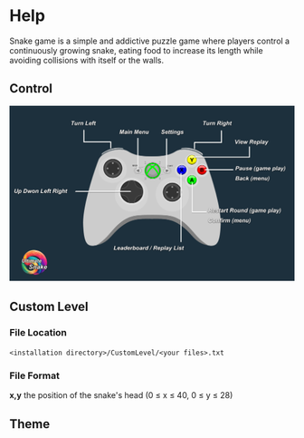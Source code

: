 # Help
Snake game is a simple and addictive puzzle game where players control a continuously growing snake, eating food to increase its length while avoiding collisions with itself or the walls.

## Control
![help_control.png](help_control.png)

## Custom Level
### File Location
`<installation directory>/CustomLevel/<your files>.txt`
### File Format
**x,y** the position of the snake's head (0 ≤ x ≤ 40, 0 ≤ y ≤ 28)
## Theme
